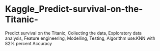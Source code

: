 # Kaggle_Predict-survival-on-the-Titanic-
Predict survival on the Titanic,
Collecting the data,
Exploratory data analysis,
Feature engineering,
Modelling,
Testing,
Algorithm use:KNN with 82% percent Accuracy
